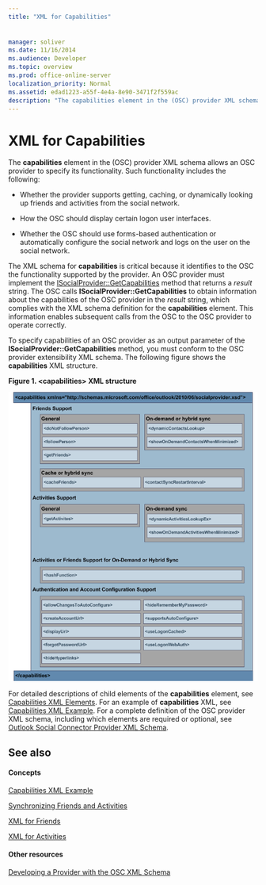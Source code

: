 ```yaml
---
title: "XML for Capabilities"
 
 
manager: soliver
ms.date: 11/16/2014
ms.audience: Developer
ms.topic: overview
ms.prod: office-online-server
localization_priority: Normal
ms.assetid: edad1223-a55f-4e4a-8e90-3471f2f559ac
description: "The capabilities element in the (OSC) provider XML schema allows an OSC provider to specify its functionality. Such functionality includes the following:"
---
```


# XML for Capabilities

The **capabilities** element in the (OSC) provider XML schema allows an OSC provider to specify its functionality. Such functionality includes the following: 
  
- Whether the provider supports getting, caching, or dynamically looking up friends and activities from the social network.
    
- How the OSC should display certain logon user interfaces.
    
- Whether the OSC should use forms-based authentication or automatically configure the social network and logs on the user on the social network.
    
The XML schema for **capabilities** is critical because it identifies to the OSC the functionality supported by the provider. An OSC provider must implement the [ISocialProvider::GetCapabilities](isocialprovider-getcapabilities.md) method that returns a  _result_ string. The OSC calls **ISocialProvider::GetCapabilities** to obtain information about the capabilities of the OSC provider in the  _result_ string, which complies with the XML schema definition for the **capabilities** element. This information enables subsequent calls from the OSC to the OSC provider to operate correctly. 
  
To specify capabilities of an OSC provider as an output parameter of the **ISocialProvider::GetCapabilities** method, you must conform to the OSC provider extensibility XML schema. The following figure shows the **capabilities** XML structure. 
  
**Figure 1. \<capabilities\> XML structure**

![capabilities XML structure](media/ol14oscref_Specifyingxmlforcapabilities_image1.gif)
  
For detailed descriptions of child elements of the **capabilities** element, see [Capabilities XML Elements](capabilities-xml-elements.md). For an example of **capabilities** XML, see [Capabilities XML Example](capabilities-xml-example.md). For a complete definition of the OSC provider XML schema, including which elements are required or optional, see [Outlook Social Connector Provider XML Schema](outlook-social-connector-provider-xml-schema.md).
  
## See also

#### Concepts

[Capabilities XML Example](capabilities-xml-example.md)
  
[Synchronizing Friends and Activities](synchronizing-friends-and-activities.md)
  
[XML for Friends](xml-for-friends.md)
  
[XML for Activities](xml-for-activities.md)
#### Other resources

[Developing a Provider with the OSC XML Schema](developing-a-provider-with-the-osc-xml-schema.md)

